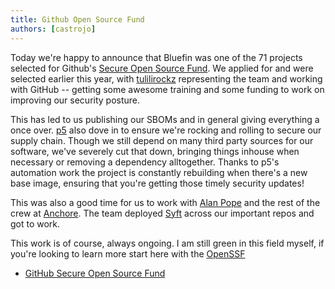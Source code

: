 ```yaml
---
title: Github Open Source Fund
authors: [castrojo]
---
```


Today we're happy to announce that Bluefin was one of the 71 projects selected for Github's [Secure Open Source Fund](https://github.blog/open-source/maintainers/securing-the-supply-chain-at-scale-starting-with-71-important-open-source-projects/). We applied for and were selected earlier this year, with [tulilirockz](https://github.com/tulilirockz) representing the team and working with GitHub -- getting some awesome training and some funding to work on improving our security posture. 

This has led to us publishing our SBOMs and in general giving everything a once over. [p5](https://github.com/p5) also dove in to ensure we're rocking and rolling to secure our supply chain. Though we still depend on many third party sources for our software, we've severely cut that down, bringing things inhouse when necessary or removing a dependency alltogether. Thanks to p5's automation work the project is constantly rebuilding when there's a new base image, ensuring that you're getting those timely security updates!

This was also a good time for us to work with [Alan Pope](https://blog.popey.com/) and the rest of the crew at [Anchore](https://anchore.com/). The team deployed [Syft](https://github.com/anchore/syft) across our important repos and got to work. 

This work is of course, always ongoing. I am still green in this field myself, if you're looking to learn more start here with the [OpenSSF](https://openssf.org/)

- [GitHub Secure Open Source Fund](https://resources.github.com/github-secure-open-source-fund/)
